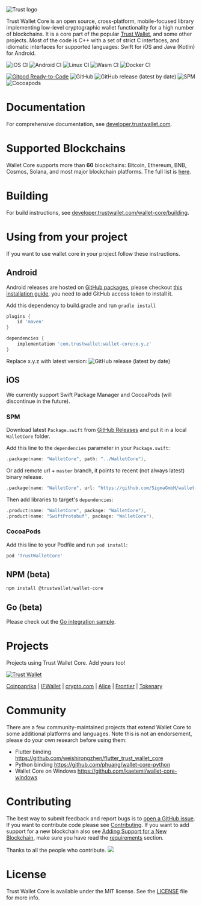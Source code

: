 <img src="docs/banner.png" align="center" title="Trust logo">

Trust Wallet Core is an open source, cross-platform, mobile-focused library
implementing low-level cryptographic wallet functionality for a high number of blockchains.
It is a core part of the popular [Trust Wallet](https://trustwallet.com), and some other projects.
Most of the code is C++ with a set of strict C interfaces, and idiomatic interfaces for supported languages:
Swift for iOS and Java (Kotlin) for Android.

![iOS CI](https://github.com/SigmaGmbH/wallet-core/workflows/iOS%20CI/badge.svg)
![Android CI](https://github.com/SigmaGmbH/wallet-core/workflows/Android%20CI/badge.svg)
![Linux CI](https://github.com/SigmaGmbH/wallet-core/workflows/Linux%20CI/badge.svg)
![Wasm CI](https://github.com/SigmaGmbH/wallet-core/workflows/Wasm%20CI/badge.svg)
![Docker CI](https://github.com/SigmaGmbH/wallet-core/workflows/Docker%20CI/badge.svg)

[![Gitpod Ready-to-Code](https://img.shields.io/badge/Gitpod-ready--to--code-blue?logo=gitpod)](https://gitpod.io/#https://github.com/SigmaGmbH/wallet-core)
![GitHub](https://img.shields.io/github/license/sigmagmbh/wallet-core.svg)
![GitHub release (latest by date)](https://img.shields.io/github/v/release/sigmagmbh/wallet-core)
![SPM](https://img.shields.io/badge/SPM-ready-blue)
![Cocoapods](https://img.shields.io/cocoapods/v/TrustWalletCore.svg)

# Documentation

For comprehensive documentation, see [developer.trustwallet.com](https://developer.trustwallet.com/wallet-core).

# Supported Blockchains

Wallet Core supports more than **60** blockchains: Bitcoin, Ethereum, BNB, Cosmos, Solana, and most major blockchain platforms.
The full list is [here](docs/registry.md).

# Building

For build instructions, see [developer.trustwallet.com/wallet-core/building](https://developer.trustwallet.com/wallet-core/building).


# Using from your project

If you want to use wallet core in your project follow these instructions.

## Android

Android releases are hosted on [GitHub packages](https://github.com/SigmaGmbH/wallet-core/packages/700258), please checkout [this installation guide](https://docs.github.com/en/packages/guides/configuring-gradle-for-use-with-github-packages#installing-a-package), you need to add GitHub access token to install it.

Add this dependency to build.gradle and run `gradle install`

```groovy
plugins {
    id 'maven'
}

dependencies {
    implementation 'com.trustwallet:wallet-core:x.y.z'
}
```
Replace x.y.z with latest version: ![GitHub release (latest by date)](https://img.shields.io/github/v/release/sigmagmbh/wallet-core)

## iOS

We currently support Swift Package Manager and CocoaPods (will discontinue in the future).

### SPM

Download latest `Package.swift` from [GitHub Releases](https://github.com/SigmaGmbH/wallet-core/releases) and put it in a local `WalletCore` folder.

Add this line to the `dependencies` parameter in your `Package.swift`:

```swift
.package(name: "WalletCore", path: "../WalletCore"),
```

Or add remote url + `master` branch, it points to recent (not always latest) binary release.

```swift
.package(name: "WalletCore", url: "https://github.com/SigmaGmbH/wallet-core", .branchItem("master")),
```

Then add libraries to target's `dependencies`: 

```swift
.product(name: "WalletCore", package: "WalletCore"),
.product(name: "SwiftProtobuf", package: "WalletCore"),
```

### CocoaPods

Add this line to your Podfile and run `pod install`:

```ruby
pod 'TrustWalletCore'
```

## NPM (beta)

```js
npm install @trustwallet/wallet-core
```

## Go (beta)

Please check out the [Go integration sample](https://github.com/SigmaGmbH/wallet-core/tree/master/samples/go).


# Projects

Projects using Trust Wallet Core. Add yours too!

[<img src="https://trustwallet.com/assets/images/trust_logotype.svg" alt="Trust Wallet"/>](https://trustwallet.com)

[Coinpaprika](https://coinpaprika.com/)
| [IFWallet](https://www.ifwallet.com/)
| [crypto.com](https://crypto.com)
| [Alice](https://www.alicedapp.com/)
| [Frontier](https://frontier.xyz/)
| [Tokenary](https://tokenary.io/)

# Community

There are a few community-maintained projects that extend Wallet Core to some additional platforms and languages. Note this is not an endorsement, please do your own research before using them:

- Flutter binding https://github.com/weishirongzhen/flutter_trust_wallet_core
- Python binding https://github.com/phuang/wallet-core-python
- Wallet Core on Windows https://github.com/kaetemi/wallet-core-windows

# Contributing

The best way to submit feedback and report bugs is to [open a GitHub issue](https://github.com/SigmaGmbH/wallet-core/issues/new).
If you want to contribute code please see [Contributing](https://developer.trustwallet.com/wallet-core/contributing).
If you want to add support for a new blockchain also see [Adding Support for a New Blockchain](https://developer.trustwallet.com/wallet-core/newblockchain), make sure you have read the [requirements](https://developer.trustwallet.com/wallet-core/newblockchain#requirements) section.

Thanks to all the people who contribute.
<a href="https://github.com/SigmaGmbH/wallet-core/graphs/contributors"><img src="https://opencollective.com/wallet-core/contributors.svg?width=890&button=false" /></a>

# License

Trust Wallet Core is available under the MIT license. See the [LICENSE](LICENSE) file for more info.

